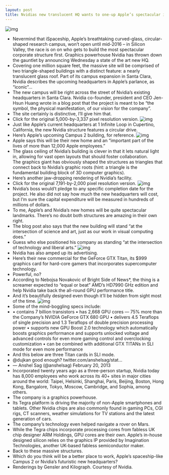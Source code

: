 ```yaml
---
layout: post
title: Nvidias new translucent HQ wants to one-up Apple’s spectacular iSpaceship
---
```

![img](http://media.idownloadblog.com/wp-content/uploads/2013/02/iSpaceship-vs-new-Vidia-headquarters.jpg)
* Nevermind that iSpaceship, Apple’s breathtaking curved-glass, circular-shaped research campus, won’t open until mid-2016 – in Silicon Valley, the race is on on who gets to build the most spectacular corporate structure first. Graphics powerhouse Nvidia has thrown down the gauntlet by announcing Wednesday a state of the art new HQ.
* Covering one million square feet, the massive site will be comprised of two triangle-shaped buildings with a distinct feature: a nearly translucent glass roof. Part of its campus expansion in Santa Clara, Nvidia describes the upcoming headquarters in Apple’s parlance, as “iconic”…
* The new campus will be right across the street of Nvidia’s existing headquarters in Santa Clara. Nvidia co-founder, president and CEO Jen-Hsun Huang wrote in a blog post that the project is meant to be “the symbol, the physical manifestation, of our vision for the company”.
* The site certainly is distinctive, I’ll give him that.
* Click for the original 5,000-by-3,337 pixel resolution version.
![img](http://media.idownloadblog.com/wp-content/uploads/2013/02/Nvidia-new-headquarters-aerial-001.jpg)
* Just like Apple’s current headquarters at 1 Infinite Loop in Cupertino, California, the new Nvidia structure features a circular drive.
* Here’s Apple’s upcoming Campus 2 building, for reference.
![img](http://media.idownloadblog.com/wp-content/uploads/2012/06/Apple-Campus-2-Rendering-001-Retina-optimized.jpg)
* Apple says this will be their new home and an “important part of the lives of more than 12,000 Apple employees.”
* The glass ceiling of Nvidia’s building is clever in that it lets natural light in, allowing for vast open layouts that should foster collaboration. The graphics giant has obviously shaped the structures as triangles that connect back to Nvidia’s graphic roots (hint: a triangle is the fundamental building block of 3D computer graphics).
* Here’s another jaw-dropping rendering of Nvidia’s facility.
* Click for the original 7,191-by-2,000 pixel resolution version.
![img](http://media.idownloadblog.com/wp-content/uploads/2013/02/Nvidia-new-headquarters-Street-view-001.jpg)
* Nvidia’s boss would’t pledge to any specific completion date for the project. He also did not say how much the new headquarters will cost, but I’m sure the capital expenditure will be measured in hundreds of millions of dollars.
* To me, Apple’s and Nvidia’s new homes will be quite spectacular landmarks. There’s no doubt both structures are amazing in their own right.
* The blog post also says that the new building will stand “at the intersection of science and art, just as our work in visual computing does.”
* Guess who else positioned his company as standing “at the intersection of technology and liberal arts.”
![img](http://media.idownloadblog.com/wp-content/uploads/2012/04/iPad-introduction-Apple-at-intersection-of-technology-and-liberal-arts.jpg)
* Nvidia has also amped up its advertising.
* Here’s their new commercial for the GeForce GTX Titan, its $999 graphics card for hard-core gamers that incorporates supercomputer technology.
* Powerful, no?
* According to Nebojsa Novakovic of Bright Side of News*, the thing is a screamer expected to “equal or beat” AMD’s HD7990 GHz edition and help Nvidia take back the all-round GPU performance title.
* And it’s beautifully designed even though it’ll be hidden from sight most of the time.
![img](http://media.idownloadblog.com/wp-content/uploads/2013/02/Nvidia-GeForce-GTX-Titan-image-001.jpg)
* Some of the mind-boggling specs include:
* • contains 7 billion transistors • has 2,668 GPU cores — 75% more than the Company’s NVIDIA GeForce GTX 680 GPU • delivers 4.5 Teraflops of single precision and 1.3 Teraflops of double precision processing power • supports new GPU Boost 2.0 technology which automatically boosts graphics performance and supports unlocked voltage and advanced controls for even more gaming control and overclocking customization • can be combined with additional GTX TITANs in SLI mode for even more performance
* And this below are three Titan cards in SLI mode.
* @dujkan good enough? twitter.com/anshelsag/stat…
* — Anshel Sag (@anshelsag) February 20, 2013
* Incorporated twenty years ago as a three-person startup, Nvidia today has 8,000 employees who work across its 40+ sites in major cities around the world: Taipei, Helsinki, Shanghai, Paris, Beijing, Boston, Hong Kong, Bangalore, Tokyo, Moscow, Cambridge, and Sophia, among others.
* The company is a graphics powerhouse.
* Its Tegra platform is driving the majority of non-Apple smartphones and tablets. Other Nvidia chips are also commonly found in gaming PCs, CGI rigs, CT scanners, weather simulations for TV stations and the latest generation of cars.
* The company’s technology even helped navigate a rover on Mars.
* While the Tegra chips incorporate processing cores from fabless UK chip designer ARM Holdings, GPU cores are their own. Apple’s in-house designed silicon relies on the graphics IP provided by Imagination Technologies, another UK-based fabless semiconductor maker.
* Back to these massive structures.
* Which do you think will be a better place to work, Apple’s spaceship-like Campus 2 or Nvidia’s futuristic new headquarters?
* Renderings by Gensler and Kilograph. Courtesy of Nvidia.

